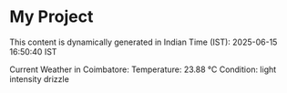 # My Project

This content is dynamically generated in Indian Time (IST): 2025-06-15 16:50:40 IST


Current Weather in Coimbatore:
Temperature: 23.88 °C
Condition: light intensity drizzle
